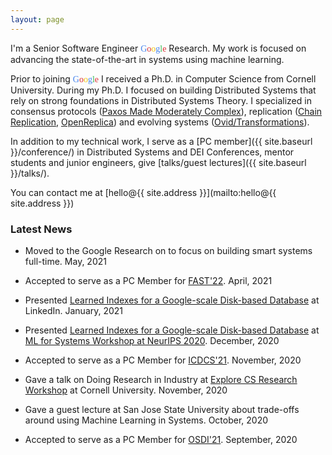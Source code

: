 ```yaml
---
layout: page
---
```


I'm a Senior Software Engineer <font face="futura"><font color="#4885ed">G</font><font color="#db3236">o</font><font color="#f4c20d">o</font><font color="#4885ed">g</font><font color="#3cba54">l</font><font color="#db3236">e</font></font> Research.
My work is focused on advancing the state-of-the-art in systems using machine learning.

<!-- I focus on designing and implementing distributed systems that balance strong
features and simplicity with scalability, reliability, and efficiency.
In my work I constantly push to improve the state-of-the-art to deal with the
challenges of building ever-evolving systems. Sometimes this means focusing on
supporting new features with minimal changes to the system design, sometimes it
means [employing Machine Learning as a crucial component in the system](http://mlforsystems.org/assets/papers/neurips2020/learned_abu-libdeh_2020.pdf), and
sometimes it means working on a clean-slate design to build the next iteration
of a given system. -->

Prior to joining <font face="futura"><font color="#4885ed">G</font><font color="#db3236">o</font><font color="#f4c20d">o</font><font color="#4885ed">g</font><font color="#3cba54">l</font><font color="#db3236">e</font></font> I received a Ph.D. in Computer Science from Cornell University.
During my Ph.D. I focused on building Distributed Systems that rely on strong
foundations in Distributed Systems Theory. I specialized in consensus protocols
([Paxos Made Moderately Complex](http://paxos.systems/)), replication
([Chain Replication](https://www.youtube.com/watch?v=1hDjkV4iFzs), [OpenReplica](https://ecommons.cornell.edu/bitstream/handle/1813/29009/OpenReplica.pdf?sequence=2&isAllowed=y))
and evolving systems ([Ovid/Transformations](https://www.usenix.org/system/files/conference/hotcloud16/hotcloud16_altinbuken.pdf)).

In addition to my technical work, I serve as a [PC member]({{ site.baseurl }}/conference/)
in Distributed Systems and DEI Conferences, mentor students and junior engineers,
give [talks/guest lectures]({{ site.baseurl }}/talks/).

You can contact me at [hello@{{ site.address }}](mailto:hello@{{ site.address }})

### Latest News

- Moved to the Google Research on to focus on building smart systems full-time. May, 2021

- Accepted to serve as a PC Member for [FAST'22](https://www.usenix.org/conference/fast22). April, 2021

- Presented [Learned Indexes for a Google-scale Disk-based Database](http://mlforsystems.org/assets/papers/neurips2020/learned_abu-libdeh_2020.pdf) at LinkedIn. January, 2021

- Presented [Learned Indexes for a Google-scale Disk-based Database](http://mlforsystems.org/assets/papers/neurips2020/learned_abu-libdeh_2020.pdf) at [ML for Systems Workshop at NeurIPS 2020](http://mlforsystems.org/). December, 2020

- Accepted to serve as a PC Member for [ICDCS'21](https://icdcs2021.us/). November, 2020

- Gave a talk on Doing Research in Industry at [Explore CS Research Workshop](https://www.cs.cornell.edu/events/explore-cs-research) at Cornell University. November, 2020

- Gave a guest lecture at San Jose State University about trade-offs around using Machine Learning in Systems. October, 2020

- Accepted to serve as a PC Member for [OSDI'21](https://www.usenix.org/conference/osdi21). September, 2020
